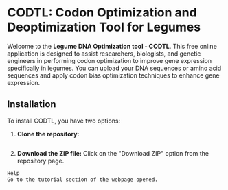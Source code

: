 # CODTL: Codon Optimization and Deoptimization Tool for Legumes

Welcome to the **Legume DNA Optimization tool - CODTL**. This free online application is designed to assist researchers, biologists, and genetic engineers in performing codon optimization to improve gene expression specifically in legumes. You can upload your DNA sequences or amino acid sequences and apply codon bias optimization techniques to enhance gene expression.

## Installation

To install CODTL, you have two options:

1. **Clone the repository:**
   ```bash git clone https://github.com/darkest-opson/COTDL.git
2. **Download the ZIP file:**
   Click on the "Download ZIP" option from the repository page.
  ```bash streamlit run COTDL.py
Help
Go to the tutorial section of the webpage opened.
